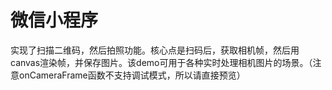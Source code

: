 # 微信小程序

实现了扫描二维码，然后拍照功能。核心点是扫码后，获取相机帧，然后用canvas渲染帧，并保存图片。该demo可用于各种实时处理相机图片的场景。（注意onCameraFrame函数不支持调试模式，所以请直接预览）